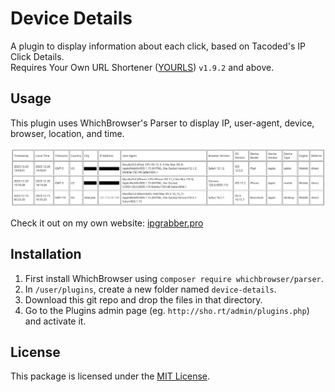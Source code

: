 # Device Details

A plugin to display information about each click, based on Tacoded's IP Click Details. <br>
Requires Your Own URL Shortener ([YOURLS](https://yourls.org)) `v1.9.2` and above.

## Usage

This plugin uses WhichBrowser's Parser to display IP, user-agent, device, browser, location, and time.

![screenshot](screenshot.png)

Check it out on my own website: [ipgrabber.pro](https://ipgrabber.pro)

## Installation

1. First install WhichBrowser using `composer require whichbrowser/parser`.
2. In `/user/plugins`, create a new folder named `device-details`.
3. Download this git repo and drop the files in that directory.
4. Go to the Plugins admin page (eg. `http://sho.rt/admin/plugins.php`) and activate it.

## License

This package is licensed under the [MIT License](LICENSE.txt).
